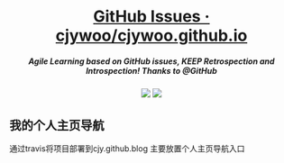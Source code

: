 <h1 align="center">
  <a href="https://github.com/cjywoo/cjywoo.github.io">GitHub Issues · cjywoo/cjywoo.github.io</a>
    <h5 align="center", style="color, #666">
       Agile Learning based on GitHub issues, KEEP Retrospection and Introspection! Thanks to @GitHub
    </h5>
</h1>
<p align="center">
  <a href="https://travis-ci.org/cjywoo/cjywoo.github.io"><img src="https://travis-ci.org/cjywoo/cjywoo.github.io.svg?branch=master" /></a>
  <img src="https://img.shields.io/badge/license-MIT-brightgreen.svg" />
</p>


## 我的个人主页导航
通过travis将项目部署到cjy.github.blog
主要放置个人主页导航入口
